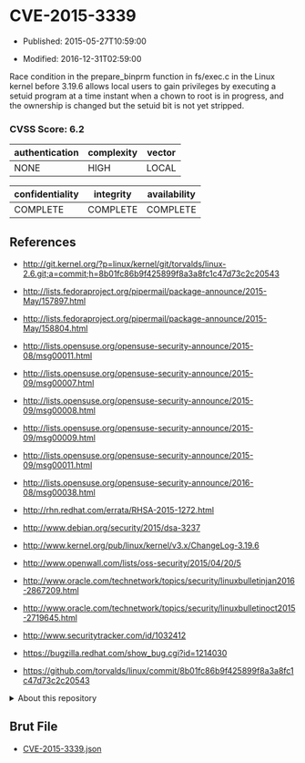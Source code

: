 # CVE-2015-3339

- Published: 2015-05-27T10:59:00

- Modified: 2016-12-31T02:59:00

Race condition in the prepare_binprm function in fs/exec.c in the Linux kernel before 3.19.6 allows local users to gain privileges by executing a setuid program at a time instant when a chown to root is in progress, and the ownership is changed but the setuid bit is not yet stripped.

### CVSS Score: **6.2**

| authentication | complexity | vector |
| --- | --- | --- |
| NONE | HIGH | LOCAL |

| confidentiality | integrity | availability |
| --- | --- | --- |
| COMPLETE | COMPLETE | COMPLETE |

## References

* http://git.kernel.org/?p=linux/kernel/git/torvalds/linux-2.6.git;a=commit;h=8b01fc86b9f425899f8a3a8fc1c47d73c2c20543

* http://lists.fedoraproject.org/pipermail/package-announce/2015-May/157897.html

* http://lists.fedoraproject.org/pipermail/package-announce/2015-May/158804.html

* http://lists.opensuse.org/opensuse-security-announce/2015-08/msg00011.html

* http://lists.opensuse.org/opensuse-security-announce/2015-09/msg00007.html

* http://lists.opensuse.org/opensuse-security-announce/2015-09/msg00008.html

* http://lists.opensuse.org/opensuse-security-announce/2015-09/msg00009.html

* http://lists.opensuse.org/opensuse-security-announce/2015-09/msg00011.html

* http://lists.opensuse.org/opensuse-security-announce/2016-08/msg00038.html

* http://rhn.redhat.com/errata/RHSA-2015-1272.html

* http://www.debian.org/security/2015/dsa-3237

* http://www.kernel.org/pub/linux/kernel/v3.x/ChangeLog-3.19.6

* http://www.openwall.com/lists/oss-security/2015/04/20/5

* http://www.oracle.com/technetwork/topics/security/linuxbulletinjan2016-2867209.html

* http://www.oracle.com/technetwork/topics/security/linuxbulletinoct2015-2719645.html

* http://www.securitytracker.com/id/1032412

* https://bugzilla.redhat.com/show_bug.cgi?id=1214030

* https://github.com/torvalds/linux/commit/8b01fc86b9f425899f8a3a8fc1c47d73c2c20543

<details>
<summary>About this repository</summary> 

  This repository is part of the project [Live Hack CVE](https://github.com/Live-Hack-CVE). Main website can be found [www.live-hack.org](https://www.live-hack.org) 
  
  Made by [Sn0wAlice](https://github.com/Sn0wAlice) for the people that care about security and need to have a feed of the latest CVEs. Hope you enjoy it, don't forget to star the repo and follow me on [Twitter](https://twitter.com/Sn0wAlice) and [Github](https://github.com/Sn0wAlice). And that is my [personnal website](https://www.alice-snow.me/)

  - [Home Page](https://github.com/Live-Hack-CVE)
  - [Framework](https://github.com/Live-Hack-CVE/cve-framework)
  - [CVE database](https://github.com/Live-Hack-CVE/full_database)
  - [Changelog](https://github.com/Live-Hack-CVE/Changelog)
</details>

## Brut File

* [CVE-2015-3339.json](https://raw.githubusercontent.com/Live-Hack-CVE/full_database/main/cves/2015/CVE-2015-3339.json)

